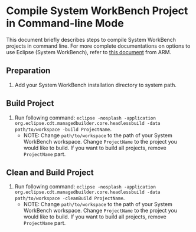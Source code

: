 # Compile System WorkBench Project in Command-line Mode
This document briefly describes steps to compile System WorkBench projects in command line. For more complete documentations on options to use Eclipse (System WorkBench), refer to [this document](http://infocenter.arm.com/help/index.jsp?topic=/com.arm.doc.dui0478u/ris1421682431227.html) from ARM. 

## Preparation
1. Add your System WorkBench installation directory to system path. 

## Build Project
1. Run following command: `eclipse -nosplash -application org.eclipse.cdt.managedbuilder.core.headlessbuild -data path/to/workspace -build ProjectName`. 
    - NOTE: Change `path/to/workspace` to the path of your System WorkBench workspace. Change `ProjectName` to the project you would like to build. If you want to build all projects, remove `ProjectName` part. 

## Clean and Build Project
1. Run following command: `eclipse -nosplash -application org.eclipse.cdt.managedbuilder.core.headlessbuild -data path/to/workspace -cleanBuild ProjectName`. 
    - NOTE: Change `path/to/workspace` to the path of your System WorkBench workspace. Change `ProjectName` to the project you would like to build. If you want to build all projects, remove `ProjectName` part. 